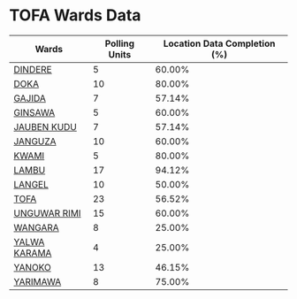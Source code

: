 
# TOFA Wards Data

| Wards | Polling Units | Location Data Completion (%) |
| ---- | ----- | ------- |
| [DINDERE](./wards/4757-dindere) | 5 | 60.00% |
| [DOKA](./wards/4758-doka) | 10 | 80.00% |
| [GAJIDA](./wards/4759-gajida) | 7 | 57.14% |
| [GINSAWA](./wards/4760-ginsawa) | 5 | 60.00% |
| [JAUBEN KUDU](./wards/4761-jauben-kudu) | 7 | 57.14% |
| [JANGUZA](./wards/4762-janguza) | 10 | 60.00% |
| [KWAMI](./wards/4763-kwami) | 5 | 80.00% |
| [LAMBU](./wards/4764-lambu) | 17 | 94.12% |
| [LANGEL](./wards/4765-langel) | 10 | 50.00% |
| [TOFA](./wards/4766-tofa) | 23 | 56.52% |
| [UNGUWAR RIMI](./wards/4767-unguwar-rimi) | 15 | 60.00% |
| [WANGARA](./wards/4768-wangara) | 8 | 25.00% |
| [YALWA KARAMA](./wards/4769-yalwa-karama) | 4 | 25.00% |
| [YANOKO](./wards/4770-yanoko) | 13 | 46.15% |
| [YARIMAWA](./wards/4771-yarimawa) | 8 | 75.00% |




